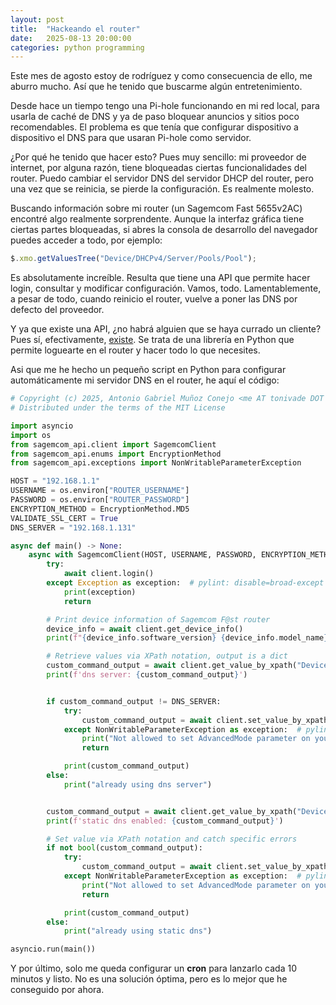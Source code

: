 ```yaml
---
layout: post
title:  "Hackeando el router"
date:   2025-08-13 20:00:00
categories: python programming
---
```


Este mes de agosto estoy de rodríguez y como consecuencia de ello, me aburro mucho. Así que 
he tenido que buscarme algún entretenimiento.

Desde hace un tiempo tengo una Pi-hole funcionando en mi red local, para usarla de caché de DNS y
ya de paso bloquear anuncios y sitios poco recomendables. El problema es que tenía que configurar
dispositivo a dispositivo el DNS para que usaran Pi-hole como servidor. 

¿Por qué he tenido que hacer esto? Pues muy sencillo: mi proveedor de internet, por alguna razón,
tiene bloqueadas ciertas funcionalidades del router. Puedo cambiar el servidor DNS del servidor 
DHCP del router, pero una vez que se reinicia, se pierde la configuración. Es realmente molesto.

Buscando información sobre mi router (un Sagemcom Fast 5655v2AC) encontré algo realmente sorprendente.
Aunque la interfaz gráfica tiene ciertas partes bloqueadas, si abres la consola de desarrollo del
navegador puedes acceder a todo, por ejemplo:

```javascript
$.xmo.getValuesTree("Device/DHCPv4/Server/Pools/Pool"); 
```

Es absolutamente increíble. Resulta que tiene una API que permite hacer login, consultar y modificar 
configuración. Vamos, todo. Lamentablemente, a pesar de todo, cuando reinicio el router, vuelve a 
poner las DNS por defecto del proveedor.

Y ya que existe una API, ¿no habrá alguien que se haya currado un cliente? Pues sí, efectivamente,
[existe](https://github.com/iMicknl/python-sagemcom-api). Se trata de una librería en Python que permite
loguearte en el router y hacer todo lo que necesites.

Asi que me he hecho un pequeño script en Python para configurar automáticamente mi servidor DNS en el
router, he aquí el código:

```python
# Copyright (c) 2025, Antonio Gabriel Muñoz Conejo <me AT tonivade DOT es>
# Distributed under the terms of the MIT License

import asyncio
import os
from sagemcom_api.client import SagemcomClient
from sagemcom_api.enums import EncryptionMethod
from sagemcom_api.exceptions import NonWritableParameterException

HOST = "192.168.1.1"
USERNAME = os.environ["ROUTER_USERNAME"]
PASSWORD = os.environ["ROUTER_PASSWORD"]
ENCRYPTION_METHOD = EncryptionMethod.MD5
VALIDATE_SSL_CERT = True
DNS_SERVER = "192.168.1.131"

async def main() -> None:
    async with SagemcomClient(HOST, USERNAME, PASSWORD, ENCRYPTION_METHOD, verify_ssl=VALIDATE_SSL_CERT) as client:
        try:
            await client.login()
        except Exception as exception:  # pylint: disable=broad-except
            print(exception)
            return

        # Print device information of Sagemcom F@st router
        device_info = await client.get_device_info()
        print(f"{device_info.software_version} {device_info.model_name}")

        # Retrieve values via XPath notation, output is a dict
        custom_command_output = await client.get_value_by_xpath("Device/DHCPv4/Server/Pools/Pool[@uid='1']/StaticDNSServers")
        print(f'dns server: {custom_command_output}')


        if custom_command_output != DNS_SERVER:
            try:
                custom_command_output = await client.set_value_by_xpath("Device/DHCPv4/Server/Pools/Pool[@uid='1']/StaticDNSServers", DNS_SERVER)
            except NonWritableParameterException as exception:  # pylint: disable=broad-except
                print("Not allowed to set AdvancedMode parameter on your device.")
                return

            print(custom_command_output)
        else:
            print("already using dns server")


        custom_command_output = await client.get_value_by_xpath("Device/DHCPv4/Server/Pools/Pool[@uid='1']/StaticDns")
        print(f'static dns enabled: {custom_command_output}')

        # Set value via XPath notation and catch specific errors
        if not bool(custom_command_output):
            try:
                custom_command_output = await client.set_value_by_xpath("Device/DHCPv4/Server/Pools/Pool[@uid='1']/StaticDns", "true")
            except NonWritableParameterException as exception:  # pylint: disable=broad-except
                print("Not allowed to set AdvancedMode parameter on your device.")
                return

            print(custom_command_output)
        else:
            print("already using static dns")

asyncio.run(main())
```

Y por último, solo me queda configurar un **cron** para lanzarlo cada 10 minutos y listo. No es una solución
óptima, pero es lo mejor que he conseguido por ahora.